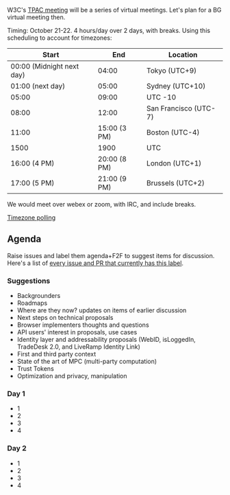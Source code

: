 W3C's [TPAC meeting](https://www.w3.org/2020/10/TPAC/) will be a series of virtual meetings. Let's plan for a BG virtual meeting then. 

Timing: October 21-22. 4 hours/day over 2 days, with breaks. Using this scheduling to account for timezones: 

| Start  | End | Location |
| ------ | --- | -------- |
| 00:00 (Midnight next day) | 04:00 | Tokyo (UTC+9) |
| 01:00 (next day) | 05:00 | Sydney (UTC+10)|
| 05:00 | 09:00 | UTC -10 |
| 08:00 | 12:00 | San Francisco (UTC-7)|
| 11:00 | 15:00 (3 PM) | Boston (UTC-4)|
| 1500 | 1900 | UTC |
| 16:00 (4 PM) | 20:00 (8 PM) | London (UTC+1)|
| 17:00 (5 PM) | 21:00 (9 PM) | Brussels (UTC+2) |

We would meet over webex or zoom, with IRC, and include breaks.

[Timezone polling](https://www.w3.org/2002/09/wbs/103226/iwabgf2f/results)

## Agenda

Raise issues and label them agenda+F2F to suggest items for discussion. Here's a list of [every issue and PR that currently has this label](https://github.com/search?q=org%3Aprivacycg+label%3Aagenda%2BF2F).

### Suggestions
* Backgrounders
* Roadmaps
* Where are they now? updates on items of earlier discussion
* Next steps on technical proposals
* Browser implementers thoughts and questions
* API users' interest in proposals, use cases
* Identity layer and addressability proposals (WebID, isLoggedIn, TradeDesk 2.0, and LiveRamp Identity Link)
* First and third party context
* State of the art of MPC (multi-party computation)
* Trust Tokens
* Optimization and privacy, manipulation


### Day 1
* 1
* 2
* 3
* 4

### Day 2
* 1
* 2
* 3
* 4

